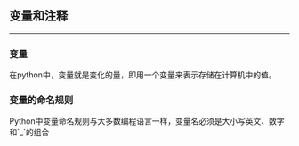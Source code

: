 ## 变量和注释

---

### 变量

在python中，变量就是变化的量，即用一个变量来表示存储在计算机中的值。

### 变量的命名规则

Python中变量命名规则与大多数编程语言一样，变量名必须是大小写英文、数字和\`\_\`的组合



